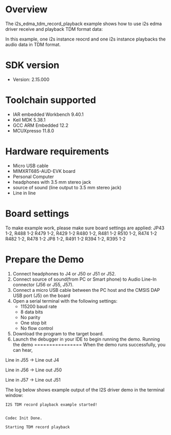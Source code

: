 Overview
========
The i2s_edma_tdm_record_playback example shows how to use i2s edma driver receive and playback TDM format data:

In this example, one i2s instance reocrd and one i2s instance playbacks the audio data in TDM format.

SDK version
===========
- Version: 2.15.000

Toolchain supported
===================
- IAR embedded Workbench  9.40.1
- Keil MDK  5.38.1
- GCC ARM Embedded  12.2
- MCUXpresso  11.8.0

Hardware requirements
=====================
- Micro USB cable
- MIMXRT685-AUD-EVK board
- Personal Computer
- headphones with 3.5 mm stereo jack
- source of sound (line output to 3.5 mm stereo jack)
- Line in line

Board settings
==============
To make example work, please make sure board settings are applied:
  JP43 1-2, R488 1-2
  R479 1-2, R429 1-2
  R480 1-2, R481 1-2
  R510 1-2, R474 1-2
  R482 1-2, R478 1-2
  JP8 1-2, R491 1-2
  R394 1-2, R395 1-2

Prepare the Demo
================
1.  Connect headphones to J4 or J50 or J51 or J52.
2.  Connect source of sound(from PC or Smart phone) to Audio Line-In connector (J56 or J55, J57).
3.  Connect a micro USB cable between the PC host and the CMSIS DAP USB port (J5) on the board
4.  Open a serial terminal with the following settings:
    - 115200 baud rate
    - 8 data bits
    - No parity
    - One stop bit
    - No flow control
5.  Download the program to the target board.
6.  Launch the debugger in your IDE to begin running the demo.
Running the demo
================
When the demo runs successfully, you can hear,

Line in J55 -> Line out J4

Line in J56 -> Line out J50

Line in J57 -> Line out J51

The log below shows example output of the I2S driver demo in the terminal window:
~~~~~~~~~~~~~~~~~~~~~~~~~~~~~~~~~~~
I2S TDM record playback example started!


Codec Init Done.

Starting TDM record playback
~~~~~~~~~~~~~~~~~~~~~~~~~~~~~~~~~~~

